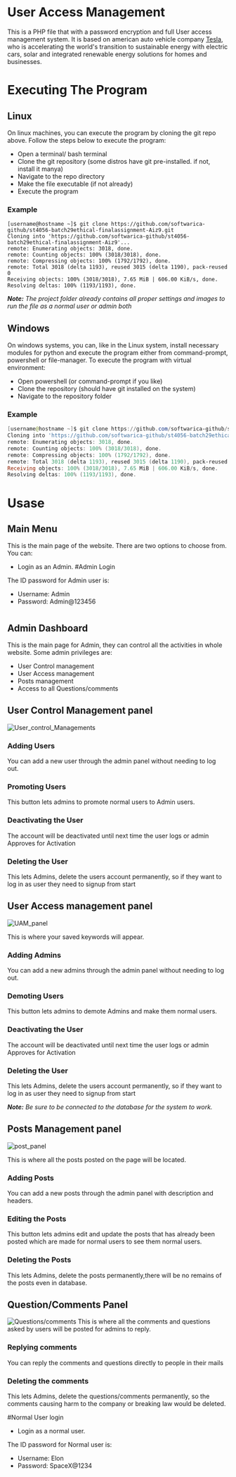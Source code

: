# User Access Management
This is a PHP file that with a password encryption and full User access management system. It is based on american auto vehicle company [Tesla](https://www.tesla.com/), who is accelerating the world's transition to sustainable energy with electric cars, solar and integrated renewable energy solutions for homes and businesses.
# Executing The Program
## Linux
On linux machines, you can execute the program by cloning the git repo above. Follow the steps below to execute the program:
- Open a terminal/ bash terminal
- Clone the git repository (some distros have git pre-installed. if not, install it manya)
- Navigate to the repo directory
- Make the file executable (if not already)
- Execute the program
### Example
```console
[username@hostname ~]$ git clone https://github.com/softwarica-github/st4056-batch29ethical-finalassignment-Aiz9.git
Cloning into 'https://github.com/softwarica-github/st4056-batch29ethical-finalassignment-Aiz9'...
remote: Enumerating objects: 3018, done.
remote: Counting objects: 100% (3018/3018), done.
remote: Compressing objects: 100% (1792/1792), done.
remote: Total 3018 (delta 1193), reused 3015 (delta 1190), pack-reused 0
Receiving objects: 100% (3018/3018), 7.65 MiB | 606.00 KiB/s, done.
Resolving deltas: 100% (1193/1193), done.
```

***Note:** The project folder already contains all proper settings and images to run the file as a normal user or admin both*

## Windows
On windows systems, you can, like in the Linux system, install necessary modules for python and execute the program either from command-prompt, powershell or file-manager.
To execute the program with virtual environment:
- Open powershell (or command-prompt if you like)
- Clone the repository (should have git installed on the system)
- Navigate to the repository folder
### Example
```powershell
[username@hostname ~]$ git clone https://github.com/softwarica-github/st4056-batch29ethical-finalassignment-Aiz9.git
Cloning into 'https://github.com/softwarica-github/st4056-batch29ethical-finalassignment-Aiz9'...
remote: Enumerating objects: 3018, done.
remote: Counting objects: 100% (3018/3018), done.
remote: Compressing objects: 100% (1792/1792), done.
remote: Total 3018 (delta 1193), reused 3015 (delta 1190), pack-reused 0
Receiving objects: 100% (3018/3018), 7.65 MiB | 606.00 KiB/s, done.
Resolving deltas: 100% (1193/1193), done.
```


# Usase

## Main Menu

This is the main page of the website. There are two options to choose from. You can:
- Login as an Admin.
#Admin Login

The ID password for Admin user is:
- Username: Admin
- Password: Admin@123456
#


## Admin Dashboard

This is the main page for Admin, they can control all the activities in whole website.
Some admin privileges are:

- User Control management
- User Access management
- Posts management
- Access to all Questions/comments 


## User Control Management panel
![User_control_Managements](Readme\\Addusers.png)
### Adding Users
You can add a new user through the admin panel without needing to log out.
### Promoting Users
This button lets admins to promote normal users to Admin users.
### Deactivating the User
The account will be deactivated until next time the user logs or admin Approves for Activation
### Deleting the User
This lets Admins, delete the users account permanently, so if they want to log in as user they need to signup from start

## User Access management panel


![UAM_panel](Readme\\Addadmins.png)


This is where your saved keywords will appear.
### Adding Admins
You can add a new admins through the admin panel without needing to log out.
### Demoting Users
This button lets admins to demote Admins and make them normal users.
### Deactivating the User
The account will be deactivated until next time the user logs or admin Approves for Activation
### Deleting the User
This lets Admins, delete the users account permanently, so if they want to log in as user they need to signup from start



***Note:** Be sure to be connected to the database for the system to work.*


## Posts Management panel


![post_panel](Readme\\Addposts.png)

This is where all the posts posted on the page will be located.
### Adding Posts
You can add a new posts through the admin panel with description and headers.
### Editing the Posts
This button lets admins edit and update the posts that has already been posted which 
are made for normal users to see them normal users.
### Deleting the Posts
This lets Admins, delete the posts permanently,there will be no remains of the posts even in database.

## Question/Comments Panel


![Questions/comments](Readme\\questions.png)
This is where all the comments and questions asked by users will be posted for admins to reply.
### Replying comments
You can reply the comments and questions directly to people in their mails
### Deleting the comments
This lets Admins, delete the questions/comments permanently,
so the comments causing harm to the company or breaking law would be deleted.

#Normal User login
- Login as a normal user.

The ID password for Normal user is:
- Username: Elon
- Password: SpaceX@1234


